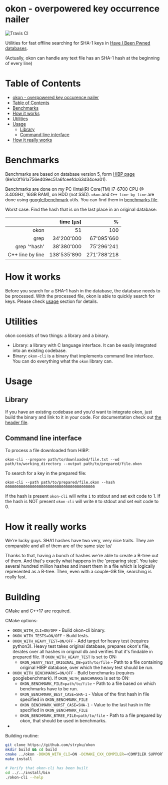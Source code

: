 
# okon - overpowered key occurrence nailer

![Travis CI](https://travis-ci.org/stryku/okon.svg?branch=master)

Utilities for fast offline searching for SHA-1 keys in [Have I Been Pwned databases](https://haveibeenpwned.com/Passwords).

(Actually, okon can handle any text file has an SHA-1 hash at the beginning of every line)

# Table of Contents
- [okon - overpowered key occurence nailer](#okon---overpowered-key-occurence-nailer)
- [Table of Contents](#table-of-contents)
- [Benchmarks](#benchmarks)
- [How it works](#how-it-works)
- [Utilities](#utilities)
- [Usage](#usage)
  * [Library](#library)
  * [Command line interface](#command-line-interface)
- [How it really works](#how-it-really-works)


# Benchmarks
Benchmarks are based on database version 5, form [HIBP page](https://haveibeenpwned.com/Passwords) (8e1c0f161a756e409ec51a6fceefdc63d34cea01).

Benchmarks are done on my PC (Intel(R) Core(TM) i7-6700 CPU @ 3.40GHz, 16GB RAM), on HDD (not SSD).
`okon` and `C++ line by line` are done using [google/benchmark](https://github.com/google/benchmark) utils. You can find them in [benchmarks file](https://github.com/stryku/okon/blob/master/benchmark/exists_benchmark.cpp).

Worst case. Find the hash that is on the last place in an original database:

|                  |   time [μs] |           % |
|-----------------:|------------:|------------:|
|             okon |          51 |         100 |
|             grep |  34'200'000 |  67'095'660 |
|     grep '^hash' |  38'380'000 |  75'296'241 |
| C++ line by line | 138'535'890 | 271'788'218 |

# How it works
Before you search for a SHA-1 hash in the database, the database needs to be processed. With the processed file, okon is able to quickly search for keys.
Please check [usage](#Usage) section for details.

# Utilities
okon consists of two things: a library and a binary.

* Library: a library with C language interface. It can be easily integrated into an existing codebase.
* Binary: `okon-cli` is a binary that implements command line interface. You can do everything what the `okon` library can.

# Usage
## Library
If you have an existing codebase and you'd want to integrate okon, just build the binary and link to it in your code.
For documentation check out [the header file](https://github.com/stryku/okon/blob/master/include/okon/okon.h).

## Command line interface
To process a file downloaded from HIBP:
```
okon-cli --prepare path/to/downloaded/file.txt --wd path/to/working_directory --output path/to/prepared/file.okon
```

To search for a key in the prepared file:
```
okon-cli --path path/to/prepared/file.okon --hash 0000000000000000000000000000000000000000
```
If the hash is present `okon-cli` will write `1` to stdout and set exit code to 1.
If the hash is NOT present `okon-cli` will write `0` to stdout and set exit code to 0.

# How it really works
We're lucky guys. SHA1 hashes have two very, very nice traits. They are comparable and all of them are of the same size \o/

Thanks to that, having a bunch of hashes we're able to create a B-tree out of them. And that's exactly what happens in the 'preparing step'. You take several hundred million hashes and insert them in a file which is logically represented as a B-tree.
Then, even with a couple-GB file, searching is really fast.

# Building
CMake and C++17 are required.

CMake options:
- `OKON_WITH_CLI=ON/OFF` - Build okon-cli binary.
- `OKON_WITH_TESTS=ON/OFF` - Build tests.
- `OKON_WITH_HEAVY_TEST=ON/OFF` - Add target for heavy test (requires python3). Heavy test takes original database, prepares okon's file, iterates over all hashes in original db and verifies that it's findable in prepared file. If `OKON_WITH_HEAVY_TEST` is set to ON:
  * `OKON_HEAVY_TEST_ORIGINAL_DB=path/to/file` - Path to a file containing original HIBP database, over which the heavy test should be run.
- `OKON_WITH_BENCHMARKS=ON/OFF` - Build benchmarks (requires googlebenchmark). If `OKON_WITH_BENCHMARKS` is set to ON:
  * `OKON_BENCHMARK_FILE=path/to/file` - Path to a file based on which benchmarks have to be run.
  * `OKON_BENCHMARK_BEST_CASE=SHA-1` - Value of the first hash in file specified in `OKON_BENCHMARK_FILE`
  * `OKON_BENCHMARK_WORST_CASE=SHA-1` - Value to the last hash in file specified in `OKON_BENCHMARK_FILE`
  * `OKON_BENCHMARK_BTREE_FILE=path/to/file` - Path to a file prepared by okon, that should be used in benchmarks.
- 

Building routine:
```sh
git clone https://github.com/stryku/okon
mkdir build && cd build
cmake ../okon -DOKON_WITH_CLI=ON -DCMAKE_CXX_COMPILER=<COMPILER SUPPORTING C++17> -DCMAKE_INSTALL_PREFIX=../../install
make install

# Verify that okon-cli has been built
cd ../../install/bin
./okon-cli --help
```

